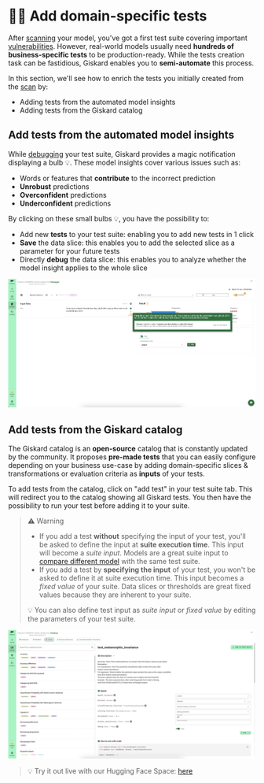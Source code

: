 # 👨‍🔬 Add domain-specific tests

After [scanning](../../open_source/scan/index.md) your model, you've got a first test suite covering important [vulnerabilities](../../knowledge/llm_vulnerabilities/index.rst). However, 
real-world models usually need **hundreds of business-specific tests** to be production-ready. While the tests 
creation task can be fastidious, Giskard enables you to **semi-automate** this process.

In this section, we'll see how to enrich the tests you initially created from the [scan](../../open_source/scan/index.md) by:
* Adding tests from the automated model insights
* Adding tests from the Giskard catalog

## Add tests from the automated model insights

While [debugging](../inspect/index.md) your test suite, Giskard provides a magic notification displaying a bulb 💡. These model insights 
cover various issues such as:
* Words or features that **contribute** to the incorrect prediction
* **Unrobust** predictions
* **Overconfident** predictions
* **Underconfident** predictions

By clicking on these small bulbs 💡, you have the possibility to:
* Add new **tests** to your test suite: enabling you to add new tests in 1 click
* **Save** the data slice: this enables you to add the selected slice as a parameter for your future tests
* Directly **debug** the data slice: this enables you to analyze whether the model insight applies to the whole slice

![Push](../../assets/push.png)

## Add tests from the Giskard catalog

The Giskard catalog is an **open-source** catalog that is constantly updated by the community. 
It proposes **pre-made tests** that you can easily configure depending on your business use-case by adding 
domain-specific slices & transformations or evaluation criteria as **inputs** of your tests.

To add tests from the catalog, click on "add test" in your test suite tab. This will redirect you to the 
catalog showing all Giskard tests. You then have the possibility to run your test before adding it to your suite. 

> ⚠️ Warning
> * If you add a test **without** specifying the input of your test, you'll be asked to define the input at **suite execution time**. This input will become a *suite input*. Models are a great suite input to [compare different model](../compare_models/index.md) with the same test suite.
> * If you add a test by **specifying the input** of your test, you won't be asked to define it at suite 
> execution time. This input becomes a *fixed value* of your suite. Data slices or thresholds are 
> great fixed values because they are inherent to your suite.
>
> 💡 You can also define test input as *suite input* or *fixed value* by editing the parameters of your test 
> suite.

![Catalog](../../assets/catalog.png)

> 💡 Try it out live with our Hugging Face Space: [here](https://giskardai-giskard.hf.space/main/projects)

